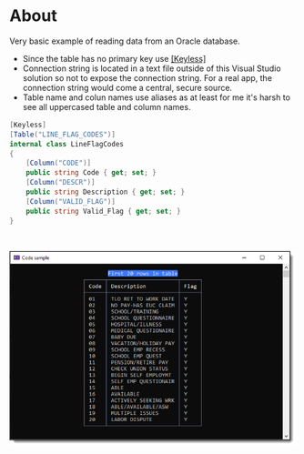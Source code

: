 ﻿# About

Very basic example of reading data from an Oracle database.

- Since the table has no primary key use [[Keyless]](https://docs.microsoft.com/en-us/ef/core/modeling/keyless-entity-types?tabs=data-annotations)
- Connection string is located in a text file outside of this Visual Studio solution so not to expose the connection string. For a real app, the connection string would come a central, secure source.
- Table name and colun names use aliases as at least for me it's harsh to see all uppercased table and column names.

```csharp
[Keyless]
[Table("LINE_FLAG_CODES")]
internal class LineFlagCodes
{
    [Column("CODE")]
    public string Code { get; set; }
    [Column("DESCR")]
    public string Description { get; set; }
    [Column("VALID_FLAG")]
    public string Valid_Flag { get; set; }
}
```

</br>

![Screen Shot](assets/screenShot.png)